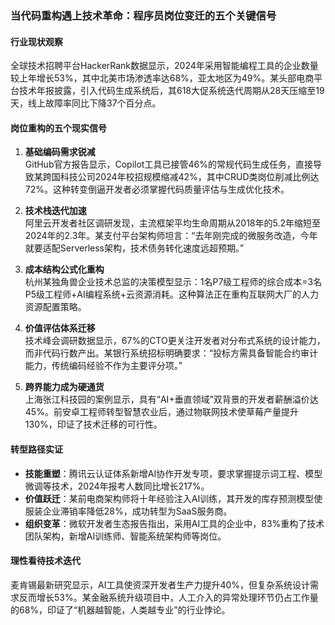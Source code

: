 ### 当代码重构遇上技术革命：程序员岗位变迁的五个关键信号

#### 行业现状观察
全球技术招聘平台HackerRank数据显示，2024年采用智能编程工具的企业数量较上年增长53%，其中北美市场渗透率达68%，亚太地区为49%。某头部电商平台技术年报披露，引入代码生成系统后，其618大促系统迭代周期从28天压缩至19天，线上故障率同比下降37个百分点。

#### 岗位重构的五个现实信号
1. **基础编码需求锐减**  
GitHub官方报告显示，Copilot工具已接管46%的常规代码生成任务，直接导致某跨国科技公司2024年校招规模缩减42%，其中CRUD类岗位削减比例达72%。这种转变倒逼开发者必须掌握代码质量评估与生成优化技术。

2. **技术栈迭代加速**  
阿里云开发者社区调研发现，主流框架平均生命周期从2018年的5.2年缩短至2024年的2.3年。某支付平台架构师坦言：“去年刚完成的微服务改造，今年就要适配Serverless架构，技术债务转化速度远超预期。”

3. **成本结构公式化重构**  
杭州某独角兽企业技术总监的决策模型显示：1名P7级工程师的综合成本=3名P5级工程师+AI编程系统+云资源消耗。这种算法正在重构互联网大厂的人力资源配置策略。

4. **价值评估体系迁移**  
技术峰会调研数据显示，67%的CTO更关注开发者对分布式系统的设计能力，而非代码行数产出。某银行系统招标明确要求：“投标方需具备智能合约审计能力，传统编码经验不作为主要评分项。”

5. **跨界能力成为硬通货**  
上海张江科技园的案例显示，具有“AI+垂直领域”双背景的开发者薪酬溢价达45%。前安卓工程师转型智慧农业后，通过物联网技术使草莓产量提升130%，印证了技术迁移的可行性。

#### 转型路径实证
- **技能重塑**：腾讯云认证体系新增AI协作开发专项，要求掌握提示词工程、模型微调等技术，2024年报考人数同比增长217%。
- **价值跃迁**：某前电商架构师将十年经验注入AI训练，其开发的库存预测模型使服装企业滞销率降低28%，成功转型为SaaS服务商。
- **组织变革**：微软开发者生态报告指出，采用AI工具的企业中，83%重构了技术团队架构，新增AI训练师、智能系统架构师等岗位。

#### 理性看待技术迭代
麦肯锡最新研究显示，AI工具使资深开发者生产力提升40%，但复杂系统设计需求反而增长53%。某金融系统升级项目中，人工介入的异常处理环节仍占工作量的68%，印证了“机器越智能，人类越专业”的行业悖论。

